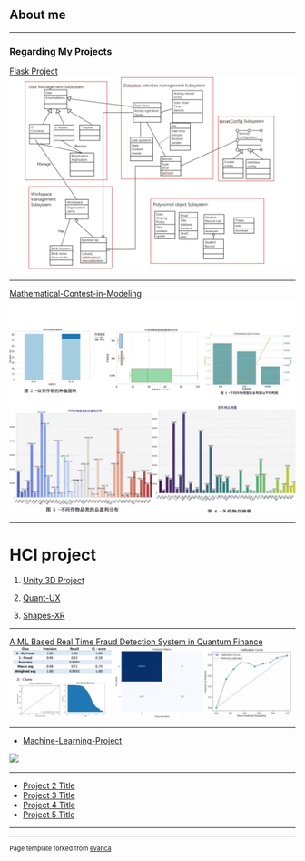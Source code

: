 ## About me

---

### Regarding My Projects 

[Flask Project](https://github.com/SHAN-Jiaying/flask_project)
<img src="images/flask.jpg?raw=true"/>

---
[Mathematical-Contest-in-Modeling](https://github.com/SHAN-Jiaying/Mathematical-Contest-in-Modeling)
<img src="images/Mathematical.jpg?raw=true"/>

---
# HCI project
1. [Unity 3D Project](https://github.com/SHAN-Jiaying/unity3D_project)

2. [Quant-UX](https://github.com/SHAN-Jiaying/Quant-UX)

3. [Shapes-XR](https://github.com/SHAN-Jiaying/ShapesXR)

---
[A ML Based Real Time Fraud Detection System in Quantum Finance](https://github.com/SHAN-Jiaying/A-ML-Based-Real-Time-Fraud-Detection-System-in-Quantum-Finance?tab=readme-ov-file#a-ml-based-real-time-fraud-detection-system-in-quantum-finance)
<img src="images/qf.jpg?raw=true"/>

---
- [Machine-Learning-Project](https://github.com/SHAN-Jiaying/Machine-Learning-Project)
<img src="images/nl.jpg?raw=true"/>

---
- [Project 2 Title](http://example.com/)
- [Project 3 Title](http://example.com/)
- [Project 4 Title](http://example.com/)
- [Project 5 Title](http://example.com/)

---




---
<p style="font-size:11px">Page template forked from <a href="https://github.com/evanca/quick-portfolio">evanca</a></p>
<!-- Remove above link if you don't want to attibute -->
